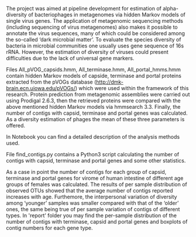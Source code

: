The project was aimed at pipeline development for estimation of alpha-diversity of bacteriophages in metagenomes via hidden Markov models of single virus genes. The application of metagenomic sequencing methods (including sequencing of virus metagenomes) also makes it possible to annotate the virus sequences, many of which could be considered among the so-called ‘dark microbial matter’. To evaluate the species diversity of bacteria in microbial communities one usually uses gene sequence of 16s rRNA. However, the estimation of diversity of viruses could present difficulties due to the lack of universal gene markers. 

Files All_pVOG_capsids.hmm, All_terminase.hmm, All_portal_hmms.hmm contain hidden Markov models of capside, terminase and portal proteins extracted from the pVOGs database (http://dmk-brain.ecn.uiowa.edu/pVOGs/) which were used within the framework of this research. Protein prediction from metagenomic assemblies were carried out using Prodigal 2.6.3, then the retrieved proteins were compared with the above mentioned hidden Markov models via hmmsearch 3.3. Finally, the number of contigs with capsid, terminase and portal genes was calculated. As a diversity estimation of phages the mean of these three parameters is offered. 

In Notebook you can find a detailed description of the analysis methods used.

File find_contigs.py contains a Python3 script calculating the number of contigs with capsid, terminase and portal genes and some other statistics. 

As a case in point the number of contigs for each group of capsid, terminase and portal genes for virome of human intestine of different age groups of females was calculated. The results of per sample distribution of observed OTUs showed that the average number of contigs reported increases with age. Furthemore, the interpersonal variation of diversity among ‘younger’ samples was smaller compared with that of the ‘older’ ones, the same being true of per sample variation of contigs of different types. In 'report' folder you may find the per-sample distribution of the number of contigs with terminase, capsid and portal genes and boxplots of contig numbers for each gene type.
